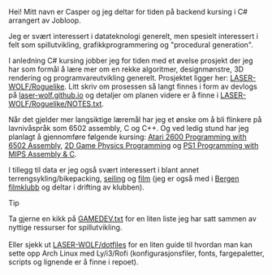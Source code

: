 Hei! Mitt navn er Casper og jeg deltar for tiden på backend kursing i C# arrangert av Jobloop.

Jeg er svært interessert i datateknologi generelt, men spesielt interessert i felt som spillutvikling, grafikkprogrammering og "procedural generation".

I anledning C# kursing jobber jeg for tiden med et øvelse prosjekt der jeg har som formål å lære mer om en rekke algoritmer, designmønstre, 3D rendering og programvareutvikling generelt.
Prosjektet ligger her: [LASER-WOLF/Roguelike](https://github.com/LASER-WOLF/Roguelike).
Litt skriv om prosessen så langt finnes i form av devlogs på [laser-wolf.github.io](https://laser-wolf.github.io/) og detaljer om planen videre er å finne i [LASER-WOLF/Roguelike/NOTES.txt](https://github.com/LASER-WOLF/Roguelike/blob/main/NOTES.txt).

Når det gjelder mer langsiktige læremål har jeg et ønske om å bli flinkere på lavnivåspråk som 6502 assembly, C og C++.
Og ved ledig stund har jeg planlagt å gjennomføre følgende kursing: [Atari 2600 Programming with 6502 Assembly](https://pikuma.com/courses/learn-assembly-language-programming-atari-2600-games), [2D Game Physics Programming](https://pikuma.com/courses/game-physics-engine-programming) og [PS1 Programming with MIPS Assembly & C](https://pikuma.com/courses/ps1-programming-mips-assembly-language).


I tillegg til data er jeg også svært interessert i blant annet terrengsykling/bikepacking, [seiling](https://www.marinetraffic.com/en/ais/details/ships/shipid:6327161/mmsi:257040270/) og [film](https://letterboxd.com/LASER_WOLF/) (jeg er også med i [Bergen filmklubb](https://bergenfilmklubb.no/) og deltar i drifting av klubben).


> [!TIP]
> Ta gjerne en kikk på [GAMEDEV.txt](GAMEDEV.txt) for en liten liste jeg har satt sammen av nyttige ressurser for spillutvikling.<br><br>
> Eller sjekk ut [LASER-WOLF/dotfiles](https://github.com/LASER-WOLF/dotfiles) for en liten guide til hvordan man kan sette opp Arch Linux med Ly/i3/Rofi (konfigurasjonsfiler, fonts, fargepaletter, scripts og lignende er å finne i repoet).
